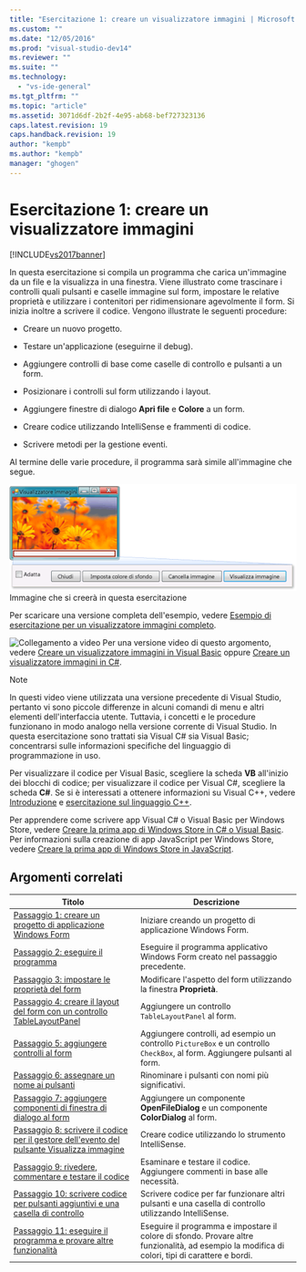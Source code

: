 ```yaml
---
title: "Esercitazione 1: creare un visualizzatore immagini | Microsoft Docs"
ms.custom: ""
ms.date: "12/05/2016"
ms.prod: "visual-studio-dev14"
ms.reviewer: ""
ms.suite: ""
ms.technology: 
  - "vs-ide-general"
ms.tgt_pltfrm: ""
ms.topic: "article"
ms.assetid: 3071d6df-2b2f-4e95-ab68-bef727323136
caps.latest.revision: 19
caps.handback.revision: 19
author: "kempb"
ms.author: "kempb"
manager: "ghogen"
---
```

# Esercitazione 1: creare un visualizzatore immagini
[!INCLUDE[vs2017banner](../code-quality/includes/vs2017banner.md)]

In questa esercitazione si compila un programma che carica un'immagine da un file e la visualizza in una finestra.  Viene illustrato come trascinare i controlli quali pulsanti e caselle immagine sul form, impostare le relative proprietà e utilizzare i contenitori per ridimensionare agevolmente il form.  Si inizia inoltre a scrivere il codice.  Vengono illustrate le seguenti procedure:  
  
-   Creare un nuovo progetto.  
  
-   Testare un'applicazione \(eseguirne il debug\).  
  
-   Aggiungere controlli di base come caselle di controllo e pulsanti a un form.  
  
-   Posizionare i controlli sul form utilizzando i layout.  
  
-   Aggiungere finestre di dialogo **Apri file** e **Colore** a un form.  
  
-   Creare codice utilizzando IntelliSense e frammenti di codice.  
  
-   Scrivere metodi per la gestione eventi.  
  
 Al termine delle varie procedure, il programma sarà simile all'immagine che segue.  
  
 ![Immagine che si creerà in questa esercitazione](../ide/media/express_pictureviewerdone.png "Express\_PictureViewerDone")  
Immagine che si creerà in questa esercitazione  
  
 Per scaricare una versione completa dell'esempio, vedere [Esempio di esercitazione per un visualizzatore immagini completo](http://code.msdn.microsoft.com/Complete-Picture-Viewer-7d91d3a8).  
  
 ![Collegamento a video](../data-tools/media/playvideo.png "PlayVideo") Per una versione video di questo argomento, vedere [Creare un visualizzatore immagini in Visual Basic](http://go.microsoft.com/fwlink/?LinkId=205207) oppure [Creare un visualizzatore immagini in C\#](http://go.microsoft.com/fwlink/?LinkId=205198).  
  
> [!NOTE]
>  In questi video viene utilizzata una versione precedente di Visual Studio, pertanto vi sono piccole differenze in alcuni comandi di menu e altri elementi dell'interfaccia utente.  Tuttavia, i concetti e le procedure funzionano in modo analogo nella versione corrente di Visual Studio.  In questa esercitazione sono trattati sia Visual C\# sia Visual Basic; concentrarsi sulle informazioni specifiche del linguaggio di programmazione in uso.  
>   
>  Per visualizzare il codice per Visual Basic, scegliere la scheda **VB** all'inizio dei blocchi di codice; per visualizzare il codice per Visual C\#, scegliere la scheda **C\#**.  Se si è interessati a ottenere informazioni su Visual C\+\+, vedere [Introduzione](../misc/getting-started-with-visual-cpp-in-visual-studio-2015.md) e [esercitazione sul linguaggio C\+\+](http://www.cplusplus.com/doc/tutorial/).  
>   
>  Per apprendere come scrivere app Visual C\# o Visual Basic per Windows Store, vedere [Creare la prima app di Windows Store in C\# o Visual Basic](http://msdn.microsoft.com/library/windows/apps/hh974581.aspx).  Per informazioni sulla creazione di app JavaScript per Windows Store, vedere [Creare la prima app di Windows Store in JavaScript](http://msdn.microsoft.com/library/windows/apps/br211385.aspx).  
  
## Argomenti correlati  
  
|Titolo|Descrizione|  
|------------|-----------------|  
|[Passaggio 1: creare un progetto di applicazione Windows Form](../ide/step-1-create-a-windows-forms-application-project.md)|Iniziare creando un progetto di applicazione Windows Form.|  
|[Passaggio 2: eseguire il programma](../ide/step-2-run-your-program.md)|Eseguire il programma applicativo Windows Form creato nel passaggio precedente.|  
|[Passaggio 3: impostare le proprietà del form](../ide/step-3-set-your-form-properties.md)|Modificare l'aspetto del form utilizzando la finestra **Proprietà**.|  
|[Passaggio 4: creare il layout del form con un controllo TableLayoutPanel](../ide/step-4-lay-out-your-form-with-a-tablelayoutpanel-control.md)|Aggiungere un controllo `TableLayoutPanel` al form.|  
|[Passaggio 5: aggiungere controlli al form](../Topic/Step%205:%20Add%20Controls%20to%20Your%20Form.md)|Aggiungere controlli, ad esempio un controllo `PictureBox` e un controllo `CheckBox`, al form.  Aggiungere pulsanti al form.|  
|[Passaggio 6: assegnare un nome ai pulsanti](../ide/step-6-name-your-button-controls.md)|Rinominare i pulsanti con nomi più significativi.|  
|[Passaggio 7: aggiungere componenti di finestra di dialogo al form](../ide/step-7-add-dialog-components-to-your-form.md)|Aggiungere un componente **OpenFileDialog** e un componente **ColorDialog** al form.|  
|[Passaggio 8: scrivere il codice per il gestore dell'evento del pulsante Visualizza immagine](../ide/step-8-write-code-for-the-show-a-picture-button-event-handler.md)|Creare codice utilizzando lo strumento IntelliSense.|  
|[Passaggio 9: rivedere, commentare e testare il codice](../ide/step-9-review-comment-and-test-your-code.md)|Esaminare e testare il codice.  Aggiungere commenti in base alle necessità.|  
|[Passaggio 10: scrivere codice per pulsanti aggiuntivi e una casella di controllo](../Topic/Step%2010:%20Write%20Code%20for%20Additional%20Buttons%20and%20a%20Check%20Box.md)|Scrivere codice per far funzionare altri pulsanti e una casella di controllo utilizzando IntelliSense.|  
|[Passaggio 11: eseguire il programma e provare altre funzionalità](../Topic/Step%2011:%20Run%20Your%20Program%20and%20Try%20Other%20Features.md)|Eseguire il programma e impostare il colore di sfondo.  Provare altre funzionalità, ad esempio la modifica di colori, tipi di carattere e bordi.|